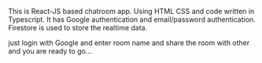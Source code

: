 This is React-JS based chatroom app.
Using HTML CSS and code written in Typescript.
It has Google authentication and email/password authentication. 
Firestore is used to store the realtime data.

just login with Google and enter room name and share the room with other and you are ready to go...
